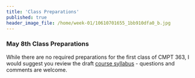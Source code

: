 ```yaml
---
title: 'Class Preparations'
published: true
header_image_file: /home/week-01/10610701655_1bb910dfa0_b.jpg
---
```


### May 8th Class Preparations

While there are no required preparations for the first class of CMPT 363, I would suggest you review the draft [course syllabus](/192/syllabus) - questions and comments are welcome.
